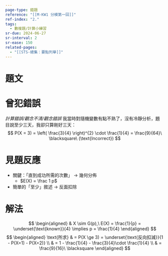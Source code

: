 ```yaml
---
page-type: 錯題
reference: "[[M-KW1 分模第一回]]"
ref-index: "2."
tags:
  - 數複題/計算小練習
sr-due: 2024-06-27
sr-interval: 2
sr-ease: 150
related-pages:
  - "[[STS-總集：要點列舉]]"
---
```

# 題文

# 曾犯錯誤
*計算錯誤/觀念不清/觀念錯誤*
我當時對隨機變數有點不熟了，沒有冷靜分析，題目說至少三天，我卻只算剛好三天：
$$
P(X = 3) = \left( \frac{3}{4} \right)^{2} \cdot \frac{1}{4} = \frac{9}{64}\ \blacksquare\ (\text{Incorrect}) 
$$

# 見題反應
- 關鍵：「直到成功所需的次數」 -> 幾何分佈
	- $E(X) = \frac 1 p$
- 簡單的「至少」敘述 -> 反面扣除

# 解法
$$
\begin{aligned}
 & X \sim G(p),\ E(X) = \frac{1}{p} = \underset{\text{known}}{4} \implies p = \frac{1}{4}
\end{aligned}
$$
$$
\begin{aligned}
\text{所求} &  = P(X \ge 3) = \underset{\text{反向扣減}}{1 - P(X=1) - P(X=2)} \\
 & = 1 - \frac{1}{4} - \frac{3}{4}\cdot \frac{1}{4} \\
 & = \frac{9}{16}\ \blacksquare
\end{aligned}
$$